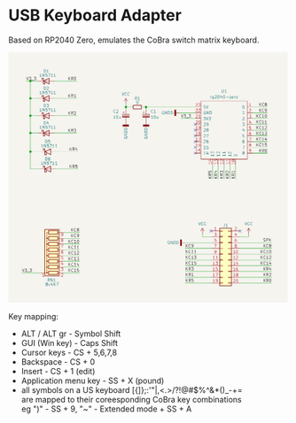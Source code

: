 # USB Keyboard Adapter

Based on RP2040 Zero, emulates the CoBra switch matrix keyboard. 

![Adapter schematic](https://github.com/ceteras/CoBra/blob/main/adapter/USB%20Keyboard/images/schematic.png?raw=true)


Key mapping:
- ALT / ALT gr - Symbol Shift
- GUI (Win key) - Caps Shift
- Cursor keys - CS + 5,6,7,8
- Backspace - CS + 0
- Insert - CS + 1 (edit)
- Application menu key - SS + X (pound)
- all symbols on a US keyboard [{]};:'"\|,<.>/?!@#$%^&*()_-+=   
  are mapped to their coreesponding CoBra key combinations  
  eg ")" - SS + 9, "~" - Extended mode + SS + A  
 
  
